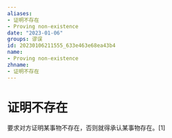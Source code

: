 ```yaml
---
aliases:
- 证明不存在
- Proving non-existence
date: "2023-01-06"
groups: 谬误
id: 20230106211555_633e463e68ea43b4
name:
- Proving non-existence
zhname:
- 证明不存在
---
```


# 证明不存在

要求对方证明某事物不存在，否则就得承认某事物存在。[1]

